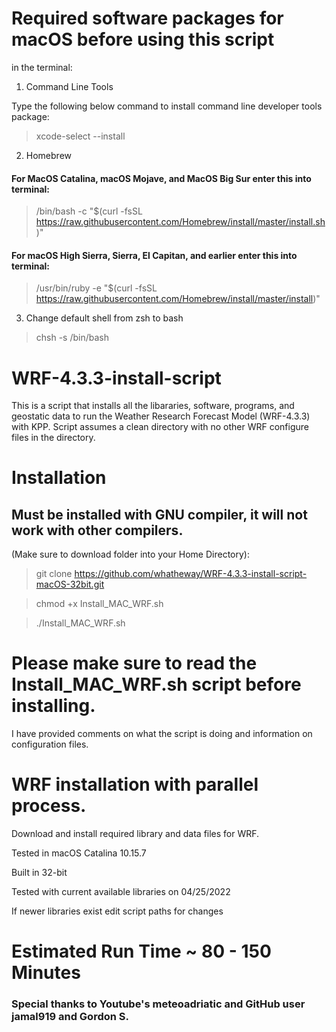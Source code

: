 # Required software packages for macOS before using this script
in the terminal:

1. Command Line Tools

Type the following below command to install command line developer tools package:

> xcode-select --install
 
 
 
2. Homebrew

#### For MacOS Catalina, macOS Mojave, and MacOS Big Sur enter this into terminal:

> /bin/bash -c "$(curl -fsSL https://raw.githubusercontent.com/Homebrew/install/master/install.sh)"

#### For macOS High Sierra, Sierra, El Capitan, and earlier enter this into terminal:

> /usr/bin/ruby -e "$(curl -fsSL https://raw.githubusercontent.com/Homebrew/install/master/install)"
 
 

3. Change default shell from zsh to bash

> chsh -s /bin/bash
 
 

# WRF-4.3.3-install-script
This is a script that installs all the libararies, software, programs, and geostatic data to run the Weather Research Forecast Model (WRF-4.3.3) with KPP. Script assumes a clean directory with no other WRF configure files in the directory.

# Installation 
## Must be installed with GNU compiler, it will not work with other compilers.
(Make sure to download folder into your Home Directory):

> git clone https://github.com/whatheway/WRF-4.3.3-install-script-macOS-32bit.git

> chmod +x Install_MAC_WRF.sh

> ./Install_MAC_WRF.sh

# Please make sure to read the Install_MAC_WRF.sh script before installing.  
I have provided comments on what the script is doing and information on configuration files.


# WRF installation with parallel process.

Download and install required library and data files for WRF.

Tested in macOS Catalina 10.15.7

Built in 32-bit

Tested with current available libraries on 04/25/2022

If newer libraries exist edit script paths for changes

# Estimated Run Time ~ 80 - 150 Minutes
### Special thanks to  Youtube's meteoadriatic and GitHub user jamal919 and Gordon S.
